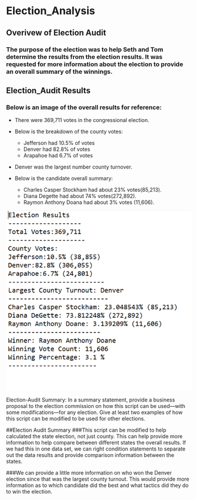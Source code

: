 # Election_Analysis
## Overivew of Election Audit
### The purpose of the election was to help Seth and Tom determine the results from the election results. It was requested for more information about the election to provide an overall summary of the winnings. 

## Election_Audit Results
### Below is an image of the overall results for reference: 
* There were 369,711 votes in the congressional election.
* Below is the breakdown of the county votes:
    * Jefferson had 10.5% of votes 
    * Denver had 82.8% of votes
   * Arapahoe had 6.7% of votes
  
* Denver was the largest number county turnover.

* Below is the candidate overall summary:
   * Charles Casper Stockham had about 23% votes(85,213).
   * Diana Degette had about 74% votes(272,892). 
   * Raymon Anthony Doana had about 3% votes (11,606). 
 
![image](Results.png)

Election-Audit Summary: In a summary statement, provide a business proposal to the election commission on how this script can be used—with some modifications—for any election. Give at least two examples of how this script can be modified to be used for other elections.


##Election Audit Summary
###This script can be modified to help calculated the state election, not just county.  This can help provide more information to help compare between different states the overall results.  If we had this in one data set, we can right condition statements to separate out the data results and provide comparison information between the states. 

###We can provide a little more information on who won the Denver election since that was the largest county turnout.  This would provide more information as to which candidate did the best and what tactics did they do to win the election. 
